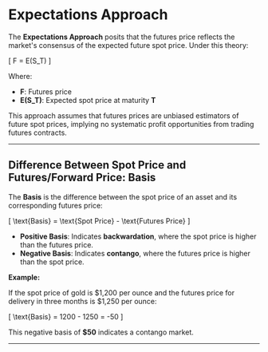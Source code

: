 # Expectations Approach

The **Expectations Approach** posits that the futures price reflects the market's consensus of the expected future spot price. Under this theory:

\[
F = E(S_T)
\]

Where:
- **F**: Futures price
- **E(S_T)**: Expected spot price at maturity **T**

This approach assumes that futures prices are unbiased estimators of future spot prices, implying no systematic profit opportunities from trading futures contracts.

---

## Difference Between Spot Price and Futures/Forward Price: Basis

The **Basis** is the difference between the spot price of an asset and its corresponding futures price:

\[
\text{Basis} = \text{Spot Price} - \text{Futures Price}
\]

- **Positive Basis**: Indicates **backwardation**, where the spot price is higher than the futures price.
- **Negative Basis**: Indicates **contango**, where the futures price is higher than the spot price.

**Example:**

If the spot price of gold is $1,200 per ounce and the futures price for delivery in three months is $1,250 per ounce:

\[
\text{Basis} = 1200 - 1250 = -50
\]

This negative basis of **$50** indicates a contango market.

---
